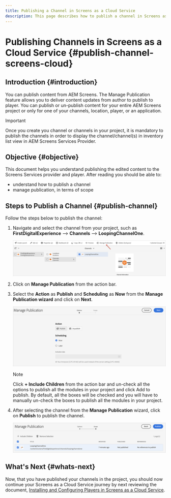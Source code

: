 ```yaml
---
title: Publishing a Channel in Screens as a Cloud Service
description: This page describes how to publish a channel in Screens as a Cloud Service.
---
```


# Publishing Channels in Screens as a Cloud Service {#publish-channel-screens-cloud}

## Introduction {#introduction}

You can publish content from AEM Screens. The Manage Publication feature allows you to deliver content updates from author to publish to player. You can publish or un-publish content for your entire AEM Screens project or only for one of your channels, location, player, or an application.

>[!IMPORTANT]
>Once you create you channel or channels in your project, it is mandatory to publish the channels in order to display the channel/channel(s) in inventory list view in AEM Screens Services Provider.

## Objective {#objective}

This document helps you understand publishing the edited content to the Screens Services provider and player. After reading you should be able to:

* understand how to publish a channel
* manage publication, in terms of scope

## Steps to Publish a Channel {#publish-channel}

Follow the steps below to publish the channel:

1. Navigate and select the channel from your project, such as **FirstDigitalExperience** --> **Channels** --> **LoopingChannelOne**.

   ![](/help/screens-cloud/assets/create-content/managepub-1.png)

1. Click on **Manage Publication** from the action bar.

1. Select the **Action** as **Publish** and **Scheduling** as **Now** from the **Manage Publication wizard** and click on **Next**.

    ![](/help/screens-cloud/assets/create-content/managepub-2.png)

    >[!NOTE]
    >Click **+ Include Children** from the action bar and un-check all the options to publish all the modules in your project and click Add to publish. By default, all the boxes will be checked and you will have to manually un-check the boxes to publish all the modules in your project.

1. After selecting the channel from the **Manage Publication** wizard, click on **Publish** to publish the channel.

   ![](/help/screens-cloud/assets/create-content/managepub-3.png)


## What's Next {#whats-next}

Now, that you have published your channels in the project, you should now continue your Screens as a Cloud Service journey by next reviewing the document, [Installing and Configuring Players in Screens as a Cloud Service](/help/screens-cloud/creating-content/manage-publish.md).
